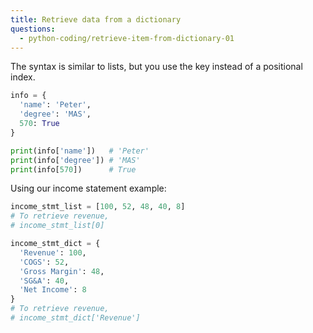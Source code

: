 ```yaml
---
title: Retrieve data from a dictionary
questions:
  - python-coding/retrieve-item-from-dictionary-01
---
```


The syntax is similar to lists, but you use the key instead of a positional index.

```python
info = {
  'name': 'Peter',
  'degree': 'MAS',
  570: True
}

print(info['name'])   # 'Peter'
print(info['degree']) # 'MAS'
print(info[570])      # True
```

Using our income statement example:

```python
income_stmt_list = [100, 52, 48, 40, 8]
# To retrieve revenue,
# income_stmt_list[0]

income_stmt_dict = {
  'Revenue': 100,
  'COGS': 52,
  'Gross Margin': 48,
  'SG&A': 40,
  'Net Income': 8
}
# To retrieve revenue,
# income_stmt_dict['Revenue']
```
